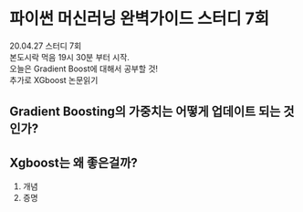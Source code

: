 # 파이썬 머신러닝 완벽가이드 스터디 7회
20.04.27 스터디 7회   
본도시락 먹음
19시 30분 부터 시작.  
오늘은 Gradient Boost에 대해서 공부할 것!  
추가로 XGboost 논문읽기  




## Gradient Boosting의 가중치는 어떻게 업데이트 되는 것인가?
## Xgboost는 왜 좋은걸까?
1. 개념
2.  증명	
   
